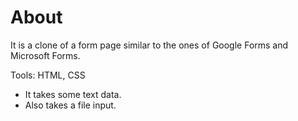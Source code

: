 # About
It is a clone of a form page similar to the ones of Google Forms and Microsoft Forms.

Tools: HTML, CSS

- It takes some text data.
- Also takes a file input.
